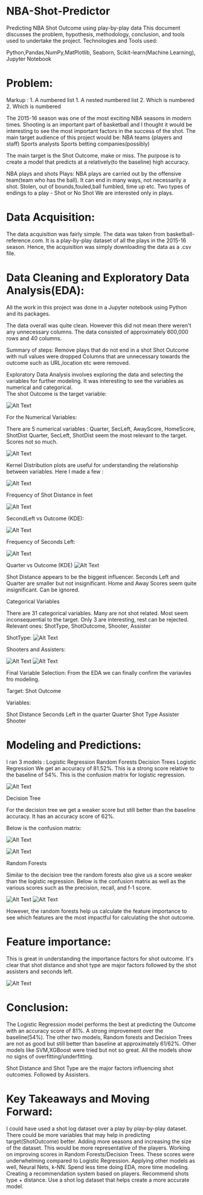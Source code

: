 # NBA-Shot-Predictor
Predicting NBA Shot Outcome using play-by-play data
This document discusses the problem, hypothesis, methodology, conclusion, and tools used to undertake the project.
Technologies and Tools used:

Python,Pandas,NumPy,MatPlotlib, Seaborn, Scikit-learn(Machine Learning), Jupyter Notebook

# Problem:
 Markup : 1. A numbered list
              1. A nested numbered list
              2. Which is numbered
          2. Which is numbered
          
The 2015-16 season was one of the most exciting NBA seasons in modern times. Shooting is an important part of basketball and I thought it would be interesting to see the most important factors in the success of the shot. 
The main target audience of this project would be:
NBA teams (players and staff)
Sports analysts 
Sports betting companies(possibly)

The main target is the Shot Outcome, make or miss. The purpose is to create a model that predicts at a relatively(to the baseline) high accuracy.

NBA plays and shots
Plays: NBA plays are carried out by the offensive team(team who has the ball). It can end in many ways, not necessarily a shot. Stolen, out of bounds,fouled,ball fumbled, time up etc.
Two types of endings to a play - Shot or No Shot
We are interested only in plays. 

# Data Acquisition:

The data acquisition was fairly simple. The data was taken from basketball-reference.com. It is a play-by-play dataset of all the plays in the 2015-16 season. 
Hence, the acquisition was simply downloading the data as a .csv file.

# Data Cleaning and Exploratory Data Analysis(EDA):

All the work in this project was done in a Jupyter notebook using Python and its packages. 


The data overall was quite clean. However this did not mean there weren't any  unnecessary columns. The data consisted of approximately 600,000 rows and 40 columns. 

Summary of steps: 
Remove plays that do not end in a shot 
Shot Outcome with null values were dropped 
Columns that are unnecessary towards the outcome such as URL,location etc were removed. 

Exploratory Data Analysis involves exploring the data and selecting the variables for further modeling. It was interesting to see the variables as numerical and categorical.     
The shot Outcome is the target variable: 

![Alt Text](https://github.com/durgesh-plum/NBA-Shot-Predictor/blob/main/image11.png)

For the Numerical Variables: 


There are 5 numerical variables : Quarter, SecLeft, AwayScore, HomeScore, ShotDist
Quarter, SecLeft, ShotDist seem the most relevant to the target. Scores not so much.



![Alt Text](https://github.com/durgesh-plum/NBA-Shot-Predictor/blob/main/image13.png)















Kernel Distribution plots are useful for understanding the relationship between variables. 
Here I made a few :

![Alt Text](https://github.com/durgesh-plum/NBA-Shot-Predictor/blob/main/image14.png)


Frequency of Shot Distance in feet


![Alt Text](https://github.com/durgesh-plum/NBA-Shot-Predictor/blob/main/image1.png)


SecondLeft vs Outcome (KDE): 


![Alt Text](https://github.com/durgesh-plum/NBA-Shot-Predictor/blob/main/image5.png)




Frequency of Seconds Left: 

![Alt Text](https://github.com/durgesh-plum/NBA-Shot-Predictor/blob/main/image7.png)

Quarter vs Outcome (KDE)
![Alt Text](https://github.com/durgesh-plum/NBA-Shot-Predictor/blob/main/image16.png)




Shot Distance appears to be the biggest influencer.
Seconds Left and Quarter are smaller but not insignificant. 
Home and Away Scores seem quite insignificant. Can be ignored. 


Categorical Variables 


There are 31 categorical variables. Many are not shot related. Most seem inconsequential to the target. Only 3 are interesting, rest can be rejected. 
Relevant ones: ShotType, ShotOutcome, Shooter, Assister 



ShotType:
![Alt Text](https://github.com/durgesh-plum/NBA-Shot-Predictor/blob/main/image17.png)













Shooters and Assisters:

![Alt Text](https://github.com/durgesh-plum/NBA-Shot-Predictor/blob/main/image10.png)
![Alt Text](https://github.com/durgesh-plum/NBA-Shot-Predictor/blob/main/image4.png)




Final Variable Selection:
From the EDA we can finally confirm the variavles fro modeling. 

Target: 
Shot Outcome

Variables:

Shot Distance 
Seconds Left in the quarter 
Quarter
Shot Type
Assister 
Shooter




# Modeling and Predictions:  

I ran 3 models :
Logistic Regression 
Random Forests 
Decision Trees
Logistic Regression 
We get an accuracy of 81.52%. This is a strong score relative to the baseline of 54%.
This is the confusion matrix for logistic regression.

![Alt Text](https://github.com/durgesh-plum/NBA-Shot-Predictor/blob/main/image12.png)




Decision Tree

For the decision tree we get a weaker score but still better than the baseline accuracy. It has an accuracy score of 62%. 

Below is the confusion matrix: 


![Alt Text](https://github.com/durgesh-plum/NBA-Shot-Predictor/blob/main/image3.png)


![Alt Text](https://github.com/durgesh-plum/NBA-Shot-Predictor/blob/main/image6.png)






Random Forests 

Similar to the decision tree the random forests also give us a score weaker than the logistic regression. 
Below is the confusion matrix as well as the various scores such as the precision, recall, and f-1 score. 

![Alt Text](https://github.com/durgesh-plum/NBA-Shot-Predictor/blob/main/image15.png)
![Alt Text](https://github.com/durgesh-plum/NBA-Shot-Predictor/blob/main/image2.png)











However, the random forests help us calculate the feature importance to see which features are the most impactful for calculating the shot outcome. 

















# Feature importance:
This is great in understanding the importance factors for shot outcome. It's clear that shot distance and shot type are major factors followed by the shot assisters and seconds left. 

![Alt Text](https://github.com/durgesh-plum/NBA-Shot-Predictor/blob/main/image9.png)



# Conclusion:

The Logistic Regression model performs the best at predicting the Outcome with an accuracy score of 81%. A strong improvement over the baseline(54%). 
The other two models, Random forests and Decision Trees are not as good but still better than baseline at approximately 61/62%.
Other models like SVM,XGBoost were tried but not so great. 
All the models show no signs of overfitting/underfitting. 

Shot Distance and Shot Type are the major factors influencing shot outcomes.
Followed by Assisters.  















# Key Takeaways and Moving Forward: 

I could have used a shot log dataset over a play by play-by-play dataset. There could be more variables that may help in predicting target(ShotOutcome) better.
Adding more seasons and increasing the size of the dataset. This would be more representative of the players. 
Working on improving scores in Random Forests/Decision Trees. These scores were underwhelming compared to Logistic Regression. 
Applying other models as well, Neural Nets, k-NN.
Spend less time doing EDA, more time modeling. 
Creating a recommendation system based on players. Recommend shots type + distance.
Use a shot log dataset that helps create a more accurate model. 

